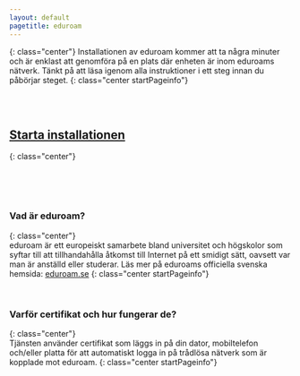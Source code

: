 ```yaml
---
layout: default
pagetitle: eduroam
---
```


{: class="center"}
Installationen av eduroam kommer att ta några minuter och är enklast att genomföra på en plats där enheten är inom eduroams nätverk. Tänkt på att läsa igenom alla instruktioner i ett steg innan du påbörjar steget.
{: class="center startPageinfo"}

<br>
<br>

## [Starta installationen](./macos)
{: class="center"}

<br>
<br>
<br>

### Vad är eduroam?
{: class="center"}
<br>
eduroam är ett europeiskt samarbete bland universitet och högskolor som syftar till att tillhandahålla åtkomst till Internet på ett smidigt sätt, oavsett var man är anställd eller studerar. 
Läs mer på eduroams officiella svenska hemsida: [eduroam.se](www.eduroam.se)
{: class="center startPageinfo"}

<br>

### Varför certifikat och hur fungerar de?
{: class="center"}
<br>
Tjänsten använder certifikat som läggs in på din dator, mobiltelefon och/eller platta för att automatiskt logga in på trådlösa nätverk som är kopplade mot eduroam.
{: class="center startPageinfo"}

<br>
<br>
